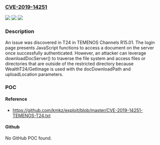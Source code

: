 ### [CVE-2019-14251](https://cve.mitre.org/cgi-bin/cvename.cgi?name=CVE-2019-14251)
![](https://img.shields.io/static/v1?label=Product&message=n%2Fa&color=blue)
![](https://img.shields.io/static/v1?label=Version&message=n%2Fa&color=blue)
![](https://img.shields.io/static/v1?label=Vulnerability&message=n%2Fa&color=brighgreen)

### Description

An issue was discovered in T24 in TEMENOS Channels R15.01. The login page presents JavaScript functions to access a document on the server once successfully authenticated. However, an attacker can leverage downloadDocServer() to traverse the file system and access files or directories that are outside of the restricted directory because WealthT24/GetImage is used with the docDownloadPath and uploadLocation parameters.

### POC

#### Reference
- https://github.com/kmkz/exploit/blob/master/CVE-2019-14251-TEMENOS-T24.txt

#### Github
No GitHub POC found.

